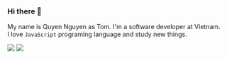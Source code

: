 ### Hi there 👋

My name is Quyen Nguyen as Tom. I'm a software developer at Vietnam. <br />
I love `JavaScript` programing language and study new things.

<a href="https://twitter.com/quien_dev" target="blank"><img src="https://img.shields.io/twitter/url?color=C98474&style=social&url=https%3A%2F%2Ftwitter.com%2Fquien_dev" /></a> <a href="https://www.linkedin.com/in/imtomq/" target="blank"> <img src="https://img.shields.io/badge/-LinkedIn-0e76a8?style=plastic&logo=linkedIn"> </a>
